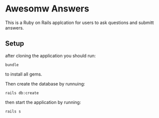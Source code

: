 # Awesomw Answers

This is a Ruby on Rails applcation for users to ask questions and submitt answers.

## Setup
after cloning the application you should run:
```
bundle
```
to install all gems. 

Then create the database by runnuing:
```
rails db:create
```
then start the application by running:
```
rails s